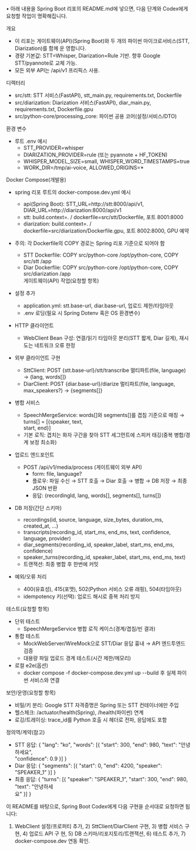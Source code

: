 • 아래 내용을 Spring Boot 리포의 README.md에 넣으면, 다음 단계와 Codex에게 요청할 작업이 명확해집니다.

개요

- 이 리포는 게이트웨이(API)(Spring Boot)와 두 개의 파이썬 마이크로서비스(STT, Diarization)를 함께 운 영합니다.
- 경량 기본값: STT=Whisper, Diarization=Rule 기반. 향후 Google STT/pyannote로 교체 가능.
- 모든 외부 API는 /api/v1 프리픽스 사용.

디렉터리

- src/stt: STT 서비스(FastAPI), stt_main.py, requirements.txt, Dockerfile
- src/diarization: Diarization 서비스(FastAPI), diar_main.py, requirements.txt, Dockerfile.gpu
- src/python-core/processing_core: 파이썬 공용 코어(설정/서비스/DTO)

환경 변수

- 루트 .env 예시
    - STT_PROVIDER=whisper
    - DIARIZATION_PROVIDER=rule (또는 pyannote + HF_TOKEN)
    - WHISPER_MODEL_SIZE=small, WHISPER_WORD_TIMESTAMPS=true
    - WORK_DIR=/tmp/ai-voice, ALLOWED_ORIGINS=*

Docker Compose(개발용)

- spring 리포 루트의 docker-compose.dev.yml 예시
    - api(Spring Boot): STT_URL=http://stt:8000/api/v1, DIAR_URL=http://diarization:8000/api/v1
    - stt: build.context=. / dockerfile=src/stt/Dockerfile, 포트 8001:8000
    - diarization: build.context=. / dockerfile=src/diarization/Dockerfile.gpu, 포트 8002:8000, GPU
      예약
- 주의: 각 Dockerfile의 COPY 경로는 Spring 리포 기준으로 되어야 함
    - STT Dockerfile: COPY src/python-core /opt/python-core, COPY src/stt /app
    - Diar Dockerfile: COPY src/python-core /opt/python-core, COPY src/diarization /app             
      게이트웨이(API) 작업(요청할 항목)

- 설정 추가
    - application.yml: stt.base-url, diar.base-url, 업로드 제한/타임아웃
    - .env 로딩(필요 시 Spring Dotenv 혹은 OS 환경변수)
- HTTP 클라이언트
    - WebClient Bean 구성: 연결/읽기 타임아웃 분리(STT 짧게, Diar 길게), 재시도는 네트워크 오류 한정
- 외부 클라이언트 구현
    - SttClient: POST {stt.base-url}/stt/transcribe 멀티파트(file, language) → {lang, words[]}
    - DiarClient: POST {diar.base-url}/diarize 멀티파트(file, language, max_speakers?) →
      {segments[]}
- 병합 서비스
    - SpeechMergeService: words[]와 segments[]를 겹침 기준으로 매칭 → turns[] = [{speaker, text,    
      start, end}]
    - 기본 로직: 겹치는 화자 구간을 찾아 STT 세그먼트에 스피커 태깅(중복 병합/경계 보정 최소화)
- 업로드 엔드포인트
    - POST /api/v1/media/process (게이트웨이 외부 API)
        - form: file, language?
        - 플로우: 파일 수신 → STT 호출 → Diar 호출 → 병합 → DB 저장 → 최종 JSON 반환
        - 응답: {recordingId, lang, words[], segments[], turns[]}
- DB 저장(간단 스키마)
    - recordings(id, source, language, size_bytes, duration_ms, created_at, ...)
    - transcripts(recording_id, start_ms, end_ms, text, confidence, language, provider)
    - diar_segments(recording_id, speaker_label, start_ms, end_ms, confidence)
    - speaker_turns(recording_id, speaker_label, start_ms, end_ms, text)
    - 트랜잭션: 최종 병합 후 한번에 커밋
- 예외/오류 처리
    - 400(유효성), 415(포맷), 502(Python 서비스 오류 래핑), 504(타임아웃)
    - idempotency 키(선택): 업로드 해시로 중복 처리 방지

테스트(요청할 항목)

- 단위 테스트
    - SpeechMergeService 병합 로직 케이스(경계/겹침/빈 결과)
- 통합 테스트
    - MockWebServer/WireMock으로 STT/Diar 응답 흉내 → API 엔드투엔드 검증
    - 대용량 파일 업로드 경계 테스트(시간 제한/메모리)
- 로컬 e2e(옵션)
    - docker compose -f docker-compose.dev.yml up --build 후 실제 파이썬 서비스와 연결

보안/운영(요청할 항목)

- 비밀/키 분리: Google STT 자격증명은 Spring 또는 STT 컨테이너에만 주입
- 헬스체크: /actuator/health(Spring), /health(파이썬) 연계
- 로깅/트레이싱: trace_id를 Python 호출 시 헤더로 전파, 응답에도 포함

정의역/계약(참고)

- STT 응답: { "lang": "ko", "words": [{ "start": 300, "end": 980, "text": "안녕하세요",             
  "confidence": 0.9 }] }
- Diar 응답: { "segments": [{ "start": 0, "end": 4200, "speaker": "SPEAKER_1" }] }
- 최종 응답: { "turns": [{ "speaker": "SPEAKER_1", "start": 300, "end": 980, "text": "안녕하세      
  요" }] }

이 README를 바탕으로, Spring Boot Codex에게 다음 구현을 순서대로 요청하면 됩니다:

1. WebClient 설정/프로퍼티 추가, 2) SttClient/DiarClient 구현, 3) 병합 서비스 구현, 4) 업로드 API 구
   현, 5) DB 스키마/리포지토리/트랜잭션, 6) 테스트 추가, 7) docker-compose.dev 연동 확인.   